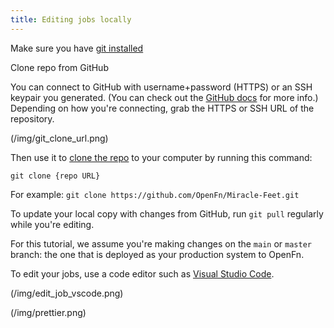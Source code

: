 ```yaml
---
title: Editing jobs locally
---
```


Make sure you have [git installed](https://git-scm.com/book/en/v2/Getting-Started-Installing-Git)

Clone repo from GitHub

You can connect to GitHub with username+password (HTTPS) or an SSH keypair you generated. (You can check out the [GitHub docs](https://docs.github.com/en/get-started/getting-started-with-git/about-remote-repositories) for more info.) Depending on how you're connecting, grab the HTTPS or SSH URL of the repository.

(/img/git_clone_url.png)

Then use it to [clone the repo](https://docs.github.com/en/repositories/creating-and-managing-repositories/cloning-a-repository) to your computer by running this command:

`git clone {repo URL}` 

For example:
`git clone https://github.com/OpenFn/Miracle-Feet.git`

To update your local copy with changes from GitHub, run `git pull` regularly while you're editing.

For this tutorial, we assume you're making changes on the `main` or `master` branch: the one that is deployed as your production system to OpenFn.

To edit your jobs, use a code editor such as [Visual Studio Code](https://code.visualstudio.com/download).

(/img/edit_job_vscode.png)


(/img/prettier.png)
